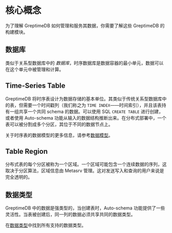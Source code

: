 # 核心概念

为了理解 GreptimeDB 如何管理和服务其数据，你需要了解这些 GreptimeDB 的构建模块。

## 数据库

类似于关系型数据库中的 _数据库_，时序数据库是数据容器的最小单元，数据可以在这个单元中被管理和计算。

## Time-Series Table

GreptimeDB 将时序表设计为数据存储的基本单位。其类似于传统关系型数据库中的表，但需要一个时间戳列（我们称之为 `TIME INDEX`——时间索引），并且该表持有一组共享一个共同 schema 的数据。可以使用 SQL `CREATE TABLE` 进行创建，或者使用 Auto-schema 功能从输入的数据结构推断出来。在分布式部署中，一个表可以被分割成多个分区，其位于不同的数据节点上。

关于时序表的数据模型的更多信息，请参考[数据模型](./data-model.md)。

## Table Region

分布式表的每个分区被称为一个区域。一个区域可能包含一个连续数据的序列，这取决于分区算法，区域信息由 Metasrv 管理。这对发送写入和查询的用户来说是完全透明的。

## 数据类型

GreptimeDB 中的数据是强类型的，当创建表时，Auto-schema 功能提供了一些灵活性。当表被创建后，同一列的数据必须共享共同的数据类型。

在[数据类型](/reference/data-types.md)中找到所有支持的数据类型。

